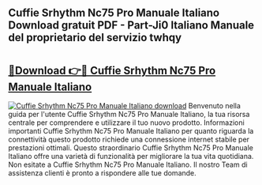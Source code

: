 ## Cuffie Srhythm Nc75 Pro Manuale Italiano Download gratuit PDF - Part-Ji0 Italiano Manuale del proprietario del servizio twhqy

# <h2><a href="http://dfczlyy.blite.top/?on=Cuffie+Srhythm+Nc75+Pro+Manuale+Italiano">🔗Download 👉🔴 Cuffie Srhythm Nc75 Pro Manuale Italiano</a></h2>

[![Cuffie Srhythm Nc75 Pro Manuale Italiano download](https://i.imgur.com/lujVjoI.png)](http://dfczlyy.blite.top/?on=Cuffie+Srhythm+Nc75+Pro+Manuale+Italiano)
Benvenuto nella guida per l'utente Cuffie Srhythm Nc75 Pro Manuale Italiano, la tua risorsa centrale per comprendere e utilizzare il tuo nuovo prodotto. Informazioni importanti Cuffie Srhythm Nc75 Pro Manuale Italiano per quanto riguarda la connettività questo prodotto richiede una connessione internet stabile per prestazioni ottimali. Questo straordinario Cuffie Srhythm Nc75 Pro Manuale Italiano offre una varietà di funzionalità per migliorare la tua vita quotidiana. Non esitate a Cuffie Srhythm Nc75 Pro Manuale Italiano. Il nostro Team di assistenza clienti è pronto a rispondere alle tue domande.
